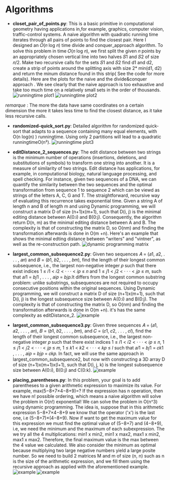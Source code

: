 # Algorithms

- **closet_pair_of_points.py**:
This is a basic primitive in computational geometry having applications in,for example, graphics, computer vision, traffic-control systems. A naive algorithm with quadratic running time iterates through all pairs of points to find the closest pair. Here I designed an 𝑂(𝑛 log 𝑛) time divide and conquer_approach algorithm. To solve this problem in time 𝑂(𝑛 log 𝑛), we first split the given 𝑛 points by an appropriately chosen vertical line into two halves 𝑆1 and 𝑆2 of size 𝑛/2. Make two recursive calls for the sets 𝑆1 and 𝑆2 find d1 and d2, create a strip of points around the splitting axis with size 2* min(d1, d2) and return the minum distance found in this strip( See the code for more details). Here are the plots for the naive and the divide&conquer approach . We see clearly that the naive approach is too exhaustive and take too much time on a relatively small sets in the order of thousands. 
![runningtime plot1](https://github.com/ilyasAr/Algorithms/blob/master/naive_approach.png) 
![runningtime plot2](https://github.com/ilyasAr/Algorithms/blob/master/divide%26conquer_approach.png)

*remarque* : The more the data have same coordinates on a certain dimension the more it takes less time to find the closest distance, as it take less recursive calls.

- **randomized-quick_sort.py**: 
Detailed algorithm for randomized quick-sort that adapts to a sequence containing many equal elements, with O(n log(n) ) runningtime. Using only 2 partitions will lead to a quadratic runningtimeO(n²). 
![runningtime plot3](https://github.com/ilyasAr/Algorithms/blob/master/quick_sort.png)

- **editDistance_2_sequences.py**:
The edit distance between two strings is the minimum number of operations (insertions, deletions, and substitutions of symbols) to transform one string into another. It is a measure of similarity of two strings. Edit distance has applications, for example, in computational biology, natural language processing, and spell checking. For instance, given two sequences of a DNA, we can quantify the similarity between the two sequences and the optimal transformation from sequence 1 to sequence 2 which can be viewd as strings of the letters A, C, G and T. The straightforward, recursive way of evaluating this recurrence takes exponential time. Given a string A of length n and B of length m and using Dynamic programming, we will construct a matrix D of size (n+1)x(m+1), such that D(i, j) is the minimal editing distance between A(0:i) and B(0:j). Consequently, the algorithm return D(n, m) as the minimal editing distance between A and B. The complexity is that of constructing the matrix D, so O(nm) and finding the transformation afterwards is done in O(m +n). Here's an example that shows the minimal edting distance between "writers" and "vintner", as well as the re-construction path.
![dynamic programming matrix ](https://github.com/ilyasAr/Algorithms/blob/master/editDistance_matrix.jpg)

- **largest_common_subsequence2.py**:
Given two sequences 𝐴 = (𝑎1, 𝑎2, . . . , 𝑎𝑛) and 𝐵 = (𝑏1, 𝑏2, . . . , 𝑏𝑚), find the length of their longest common subsequence, i.e., the largest non-negative integer 𝑝 such that there exist indices 1 ≤ 𝑖1 < 𝑖2 < · · · < 𝑖𝑝 ≤ 𝑛 and 1 ≤ 𝑗1 < 𝑗2 < · · · < 𝑗𝑝 ≤ 𝑚, such that 𝑎𝑖1 = 𝑏𝑗1 , . . . , 𝑎𝑖𝑝 = 𝑏𝑗𝑝.It differs from the longest common substring problem: unlike substrings, subsequences are not required to occupy consecutive positions within the original sequences. Using Dynamic programming, we will construct a matrix D of size (n+1)x(m+1), such that D(i, j) is the longest subsequence size between A(0:i) and B(0:j). The complexity is that of constructing the matrix D, so O(nm) and finding the transformation afterwards is done in O(m +n). it's has the same complexity as editDistance_2.
![example](https://github.com/ilyasAr/Algorithms/blob/master/4.JPG)
- **largest_common_subsequence3.py**:
Given three sequences 𝐴 = (𝑎1, 𝑎2, . . . , 𝑎𝑛), 𝐵 = (𝑏1, 𝑏2, . . . , 𝑏𝑚), and 𝐶 = (𝑐1, 𝑐2, . . . , 𝑐𝑙), find the length of their longest common subsequence, i.e., the largest non-negative integer 𝑝 such that there exist indices 1 ≤ 𝑖1 < 𝑖2 < · · · < 𝑖𝑝 ≤ 𝑛, 1 ≤ 𝑗1 < 𝑗2 < · · · < 𝑗𝑝 ≤ 𝑚, 1 ≤ 𝑘1 < 𝑘2 < · · · < 𝑘𝑝 ≤ 𝑙 such that 𝑎𝑖1 = 𝑏𝑗1 = 𝑐𝑘1 , . . . , 𝑎𝑖𝑝 = 𝑏𝑗𝑝 = 𝑐𝑘𝑝. In fact, we will use the same approach in largest_common_subsequence2, but now with constructing a 3D array D of size (n+1)x(m+1)x(l+1), such that D(i, j, k) is the longest subsequence size between A(0:i), B(0:j) and C(0:k).
![example](https://github.com/ilyasAr/Algorithms/blob/master/3.JPG)
- **placing_parentheses.py**:
In this problem, your goal is to add parentheses to a given arithmetic expression to maximize its value. For example, max(5−8+7×4−8+9)=?
If the expression has n operation, then we have n! possible ordering, which means a naive algorithm will solve the problem in O(n!) exponential! We can solve the problem in O(n^3) using dynamic programming. The idea is, suppose that in this arithmetic expression 5−8+7×4−8+9 we know that the operator ('x') is the last one, i.e (5−8+7)×(4−8+9). Now if want to get the maximum value for this expression we must find the optimal value of (5−8+7) and (4−8+9), i.e, we need the minimum and the maximum of each subexpression. The we try all the 4 multiplications: min1 x min2, min1 x max2, max1 x min2, max1 x max2. Therefore, the final maximum value is the max between the 4 value we calculated. We also consider the minimum as optimal because multiplying two large negative numbers yield a large posite number. So we need to build 2 matrices M and m of size (n, n) such as n is the size of the arithmetic expression, and we fill them using the recursive approach as applied with the aforementioned example.
![example](https://github.com/ilyasAr/Algorithms/blob/master/1.JPG)
![example](https://github.com/ilyasAr/Algorithms/blob/master/2.JPG)
